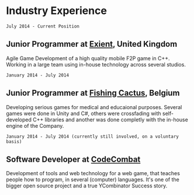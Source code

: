 # Industry Experience

	July 2014 - Current Position

## Junior Programmer at [Exient](http://www.exient.com), United Kingdom

Agile Game Development of a high quality mobile F2P game in C++. Working in a large team using in-house technology across several studios.

	January 2014 - July 2014

## Junior Programmer at [Fishing Cactus](http://www.fishingcactus.com), Belgium

Developing serious games for medical and educaional purposes. Several games were done in Unity and C#, others were crossfading with self-developed C++ libraries and another was done completly with the in-house engine of the Company.

	January 2014 - July 2014 (currently still involved, on a voluntary basis)

## Software Developer at [CodeCombat](http://www.codecombat.com)

Development of tools and web technology for a web game, that teaches people how to program, in several (computer) languages. It's one of the bigger open source project and a true YCombinator Success story.

